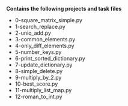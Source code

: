 __Contains the following projects and task files__  
* 0-square_matrix_simple.py  
* 1-search_replace.py  
* 2-uniq_add.py  
* 3-common_elements.py  
* 4-only_diff_elements.py  
* 5-number_keys.py  
* 6-print_sorted_dictionary.py  
* 7-update_dictionary.py  
* 8-simple_delete.py  
* 9-multiply_by_2.py  
* 10-best_score.py  
* 11-multiply_list_map.py  
* 12-roman_to_int.py  
